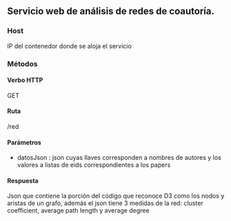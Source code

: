 ## Servicio web de análisis de redes de coautoría.

### Host
IP del contenedor donde se aloja el servicio

### Métodos

#### Verbo HTTP
GET

#### Ruta
/red

#### Parámetros
- datosJson : json cuyas llaves corresponden a nombres de autores y los valores a listas de eids correspondientes a los papers 

#### Respuesta
Json que contiene la porción del código que reconoce D3 como los nodos y aristas de un grafo, además el json tiene 3 medidas de la red: 
cluster coefficient, average path length y average degree





